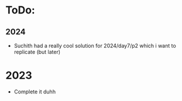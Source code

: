 # ToDo:

## 2024
- Suchith had a really cool solution for 2024/day7/p2 which i want to replicate (but later)

# 2023
- Complete it duhh
